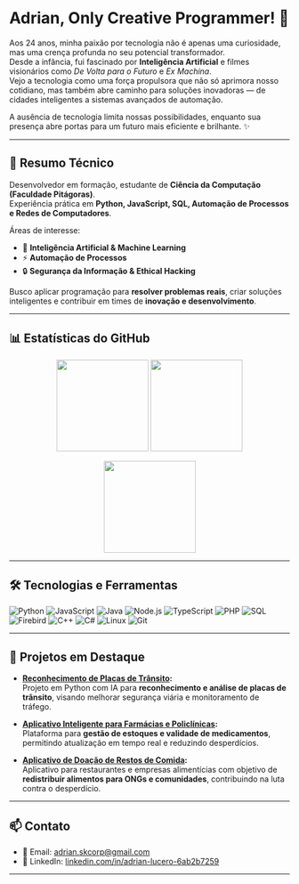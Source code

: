 # Adrian, Only Creative Programmer! 🚀

Aos 24 anos, minha paixão por tecnologia não é apenas uma curiosidade, mas uma crença profunda no seu potencial transformador.  
Desde a infância, fui fascinado por **Inteligência Artificial** e filmes visionários como *De Volta para o Futuro* e *Ex Machina*.  
Vejo a tecnologia como uma força propulsora que não só aprimora nosso cotidiano, mas também abre caminho para soluções inovadoras — de cidades inteligentes a sistemas avançados de automação.  

A ausência de tecnologia limita nossas possibilidades, enquanto sua presença abre portas para um futuro mais eficiente e brilhante. ✨  

---

## 🎯 Resumo Técnico

Desenvolvedor em formação, estudante de **Ciência da Computação (Faculdade Pitágoras)**.  
Experiência prática em **Python, JavaScript, SQL, Automação de Processos e Redes de Computadores**.  

Áreas de interesse:  
- 🤖 **Inteligência Artificial & Machine Learning**  
- ⚡ **Automação de Processos**  
- 🔒 **Segurança da Informação & Ethical Hacking**  

Busco aplicar programação para **resolver problemas reais**, criar soluções inteligentes e contribuir em times de **inovação e desenvolvimento**.  

---

## 📊 Estatísticas do GitHub  

<p align="center">
  <img src="https://github-readme-stats.vercel.app/api?username=SkAdr1an&show_icons=true&theme=highcontrast" height="165"/>
  <img src="https://github-readme-stats.vercel.app/api/top-langs/?username=SkAdr1an&layout=compact&hide=html,css&langs_count=10&theme=highcontrast" height="165"/>
</p>

<p align="center">
  <img src="https://streak-stats.demolab.com/?user=SkAdr1an&theme=highcontrast&hide_border=true" height="165"/>
</p>

---

## 🛠️ Tecnologias e Ferramentas  

![Python](https://img.shields.io/badge/-Python-3776AB?style=flat&logo=python&logoColor=white)
![JavaScript](https://img.shields.io/badge/-JavaScript-F7DF1E?style=flat&logo=javascript&logoColor=black)
![Java](https://img.shields.io/badge/-Java-007396?style=flat&logo=java&logoColor=white)
![Node.js](https://img.shields.io/badge/-Node.js-339933?style=flat&logo=node.js&logoColor=white)
![TypeScript](https://img.shields.io/badge/-TypeScript-3178C6?style=flat&logo=typescript&logoColor=white)
![PHP](https://img.shields.io/badge/-PHP-777BB4?style=flat&logo=php&logoColor=white)
![SQL](https://img.shields.io/badge/-SQL-CC2927?style=flat&logo=Microsoft-SQL-Server&logoColor=white)
![Firebird](https://img.shields.io/badge/-Firebird-FF6600?style=flat&logo=firebird&logoColor=white)
![C++](https://img.shields.io/badge/-C%2B%2B-00599C?style=flat&logo=cplusplus&logoColor=white)
![C#](https://img.shields.io/badge/-C%23-239120?style=flat&logo=csharp&logoColor=white)
![Linux](https://img.shields.io/badge/-Linux-FCC624?style=flat&logo=linux&logoColor=black)
![Git](https://img.shields.io/badge/-Git-F05032?style=flat&logo=git&logoColor=white)

---

## 🚀 Projetos em Destaque  

- **[Reconhecimento de Placas de Trânsito](https://github.com/SkAdr1an/projeto-placas):**  
  Projeto em Python com IA para **reconhecimento e análise de placas de trânsito**, visando melhorar segurança viária e monitoramento de tráfego.  

- **[Aplicativo Inteligente para Farmácias e Policlínicas](https://github.com/SkAdr1an/app-farmacia):**  
  Plataforma para **gestão de estoques e validade de medicamentos**, permitindo atualização em tempo real e reduzindo desperdícios.  

- **[Aplicativo de Doação de Restos de Comida](https://github.com/SkAdr1an/app-doacao):**  
  Aplicativo para restaurantes e empresas alimentícias com objetivo de **redistribuir alimentos para ONGs e comunidades**, contribuindo na luta contra o desperdício.  

---

## 📫 Contato  

- 📧 Email: [adrian.skcorp@gmail.com](mailto:adrian.skcorp@gmail.com)  
- 🔗 LinkedIn: [linkedin.com/in/adrian-lucero-6ab2b7259](https://www.linkedin.com/in/adrian-lucero-6ab2b7259)  

---
